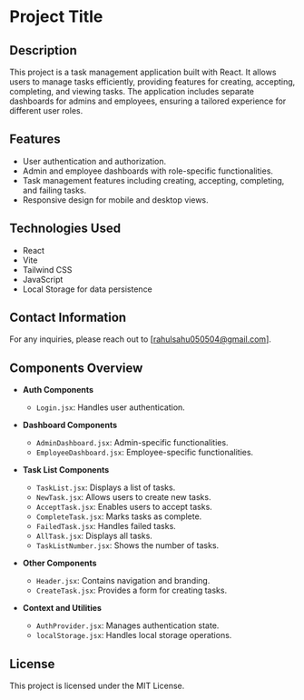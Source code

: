 # Project Title

## Description
This project is a task management application built with React. It allows users to manage tasks efficiently, providing features for creating, accepting, completing, and viewing tasks. The application includes separate dashboards for admins and employees, ensuring a tailored experience for different user roles.

## Features
- User authentication and authorization.
- Admin and employee dashboards with role-specific functionalities.
- Task management features including creating, accepting, completing, and failing tasks.
- Responsive design for mobile and desktop views.

## Technologies Used
- React
- Vite
- Tailwind CSS
- JavaScript
- Local Storage for data persistence

## Contact Information
For any inquiries, please reach out to [rahulsahu050504@gmail.com].

## Components Overview
- **Auth Components**
  - `Login.jsx`: Handles user authentication.

- **Dashboard Components**
  - `AdminDashboard.jsx`: Admin-specific functionalities.
  - `EmployeeDashboard.jsx`: Employee-specific functionalities.

- **Task List Components**
  - `TaskList.jsx`: Displays a list of tasks.
  - `NewTask.jsx`: Allows users to create new tasks.
  - `AcceptTask.jsx`: Enables users to accept tasks.
  - `CompleteTask.jsx`: Marks tasks as complete.
  - `FailedTask.jsx`: Handles failed tasks.
  - `AllTask.jsx`: Displays all tasks.
  - `TaskListNumber.jsx`: Shows the number of tasks.

- **Other Components**
  - `Header.jsx`: Contains navigation and branding.
  - `CreateTask.jsx`: Provides a form for creating tasks.

- **Context and Utilities**
  - `AuthProvider.jsx`: Manages authentication state.
  - `localStorage.jsx`: Handles local storage operations.

## License
This project is licensed under the MIT License.
